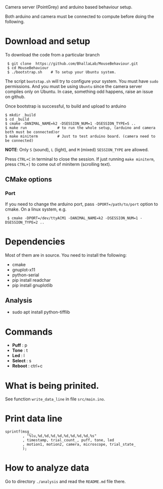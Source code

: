 Camera server (PointGrey) and arduino based behaviour setup. 

Both arduino and camera must be connected to compute before doing the following.

# Download and setup 

To download the code from a particular branch

     $ git clone  https://github.com/BhallaLab/MouseBehaviour.git
     $ cd MouseBehaviour 
     $ ./bootstrap.sh    # To setup your Ubuntu system.
     
The script `bootstap.sh` will try to configure your system. You must have `sudo` permissions. And you
must be using `Ubuntu` since the camera server compiles only on Ubuntu. In case, something odd happens, 
raise an issue on github.

Once bootstrap is successful, to build and upload to arduino   

    $ mkdir _build 
    $ cd _build
    $ cmake -DANIMAL_NAME=k2 -DSESSION_NUM=1 -DSESSION_TYPE=S ..
    $ make run              # to run the whole setup, (arduino and camera both must be connected)or
    $ make miniterm         # Just to test arduino board. (camera need to be connected)

__NOTE__: Only `S` (sound), `L` (light), and `M` (mixed) `SESSION_TYPE` are
allowed.

Press `CTRL+C` in terminal to close the session. If just running `make
miniterm`, press `CTRL+]` to come out of miniterm (scrolling text).

## CMake options

### Port

If you need to change the arduino port, pass `-DPORT=/path/to/port` option to cmake. On a linux system, e.g.

     $ cmake -DPORT=/dev/ttyACM1 -DANIMAL_NAME=k2 -DSESSION_NUM=1 -DSESSION_TYPE=2 ..

# Dependencies

Most of them are in source. You need to install the following:

- cmake 
- gnuplot-x11
- python-serial
- pip install readchar
- pip install gnuplotlib

## Analysis
 
- sudo apt install python-tifflib 

# Commands

- __Puff__ : p
- __Tone__ : t
- __Led__ : l
- __Select__ : s 
- __Reboot__ : ctrl+c

# What is being prinited.

See function `write_data_line` in file `src/main.ino`.
# Print data line 

    sprintf(msg_  
            , "%lu,%d,%d,%d,%d,%d,%d,%d,%d,%s"
            , timestamp, trial_count_, puff, tone, led
            , motion1, motion2, camera, microscope, trial_state_
            );


# How to analyze data

Go to directory `./analysis` and read the `README.md` file there. 
